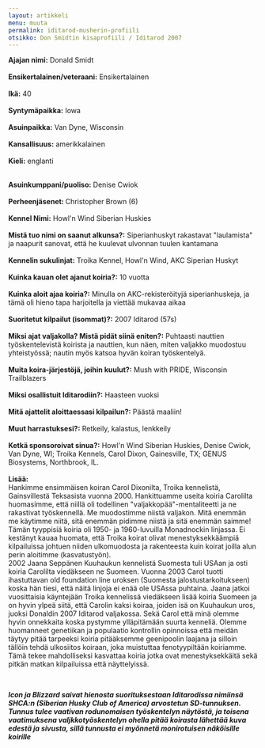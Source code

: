```yaml
---
layout: artikkeli
menu: muuta
permalink: iditarod-musherin-profiili
otsikko: Don Smidtin kisaprofiili / Iditarod 2007
---
```

<b>Ajajan nimi:</b> 
Donald Smidt<br>
<br>
<b>Ensikertalainen/veteraani:</b> Ensikertalainen <br>
<br>
<b>Ikä:</b> 40<br>
<br>
<b>Syntymäpaikka:</b> Iowa<br>
<br>
<b>Asuinpaikka:</b> Van Dyne, Wisconsin<br>
<br>
<b>Kansallisuus:</b> amerikkalainen <br>
<br>
<b>Kieli:</b> englanti<br>

<br>
<b>Asuinkumppani/puoliso:</b> Denise Cwiok<br>
<br>
<b>Perheenjäsenet: </b>Christopher Brown (6)<br>
<br>
<b>Kennel Nimi:</b> Howl'n Wind Siberian Huskies<br>
<br>
<b>Mistä tuo nimi on saanut alkunsa?:</b> Siperianhuskyt rakastavat "laulamista" 
ja naapurit sanovat, että he kuulevat ulvonnan tuulen kantamana<br>

<br>
<b>Kennelin sukulinjat:</b> Troika Kennel, Howl'n Wind, AKC Siperian Huskyt<br>
<br>
<b>Kuinka kauan olet ajanut koiria?:</b> 10 vuotta<br>
<br>
<b>Kuinka aloit ajaa koiria?:</b> Minulla on AKC-rekisteröityjä siperianhuskeja, 
ja tämä oli hieno tapa harjoitella ja viettää mukavaa aikaa <br>
<br>
<b>Suoritetut kilpailut (isommat)?:</b> 2007 Iditarod (57s)<br>

<br>
<b>Miksi ajat valjakolla? Mistä pidät siinä eniten?:</b> Puhtaasti nauttien 
työskentelevistä koirista ja nauttien, kun näen, miten valjakko muodostuu 
yhteistyössä; nautin myös katsoa hyvän koiran työskentelyä. <br>
<br>
<b>Muita koira-järjestöjä, joihin kuulut?:</b> Mush with PRIDE, Wisconsin 
Trailblazers<br>
<br>
<b>Miksi osallistuit Iditarodiin?:</b> Haasteen vuoksi<br>
<br>
<b>Mitä ajattelit aloittaessasi kilpailun?:</b> Päästä maaliin!<br>

<br>
<b>Muut harrastuksesi?:</b> Retkeily, kalastus, lenkkeily<br>
<br>
<b>Ketkä sponsoroivat sinua?:</b> Howl'n Wind Siberian Huskies, Denise Cwiok, 
Van Dyne, WI; Troika Kennels, Carol Dixon, Gainesville, TX; GENUS Biosystems, 
Northbrook, IL.<br>
<br>
<b>Lisää:</b><br>
Hankimme ensimmäisen koiran Carol Dixonilta, Troika kennelistä, Gainsvillestä 
Teksasista vuonna 2000. Hankittuamme useita koiria Carolilta huomasimme, että 
niillä oli todellinen "valjakkopää"-mentaliteetti ja ne rakastivat 
työskennellä. Me muodostimme niistä valjakon. Mitä enemmän me käytimme niitä, 
sitä enemmän pidimme niistä ja sitä enemmän saimme! Tämän tyyppisiä koiria oli 
1950- ja 1960-luvuilla Monadnockin linjassa. Ei kestänyt kauaa huomata, että 
Troika koirat olivat menestyksekkäämpiä kilpailuissa johtuen niiden ulkomuodosta 
ja rakenteesta kuin koirat joilla alun perin aloitimme (kasvatustyön).<br>
2002 Jaana Seppänen Kuuhaukun kennelistä Suomesta tuli USAan ja osti koiria 
Carolilta viedäkseen ne Suomeen. Vuonna 2003 Carol tuotti ihastuttavan old 
foundation line uroksen (Suomesta jalostustarkoitukseen) koska hän tiesi, että 
näitä linjoja ei enää ole USAssa puhtaina. Jaana jatkoi vuosittaisia käyntejään 
Troika kennelissä viedäkseen lisää koiria Suomeen ja on hyvin ylpeä siitä, että 
Carolin kaksi koiraa, joiden isä on Kuuhaukun uros, juoksi Donaldin 2007 
Iditarod valjakossa. Sekä Carol että minä olemme hyvin onnekkaita koska pystymme 
ylläpitämään suurta kenneliä. Olemme huomanneet genetiikan ja populaatio 
kontrollin opinnoissa että meidän täytyy pitää tarpeeksi koiria pitääksemme 
geenipoolin laajana ja silloin tällöin tehdä ulkosiitos koiraan, joka muistuttaa 
fenotyypiltään koiriamme. Tämä tekee mahdolliseksi kasvattaa koiria jotka ovat 
menestyksekkäitä sekä pitkän matkan kilpailuissa että näyttelyissä.<p><br>

<i><b>Icon ja Blizzard saivat hienosta suorituksestaan 
Iditarodissa nimiinsä SHCA:n (Siberian Husky Club of America) arvostetun 
SD-tunnuksen. Tunnus tulee vaativan rodunomaisen työskentelyn näytöstä, ja 
toisena vaatimuksena valjkkotyöskentelyn ohella pitää koirasta lähettää kuva 
edestä ja sivusta, sillä tunnusta ei myönnetä monirotuisen näköisille koirille</b></i></p>

